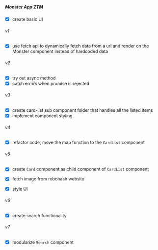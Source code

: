 ##### Monster App ZTM

- [x] create basic UI

###### v1
- [x] use fetch api to dynamically fetch data from a url and render on the Monster component instead of hardcoded data

###### v2 
- [x] try out async method 
- [x] catch errors when promise is rejected

###### v3
- [x] create card-list sub component folder that handles all the listed items
- [x] implement component styling

###### v4
- [x] refactor code, move the map function to the `CardList` component


###### v5
- [x] create `Card` component as child component of `CardList` component
- [x] fetch image from robohash website
- [x] style UI



###### v6
- [x] create search functionality


###### v7
- [x] modularize `Search` component



